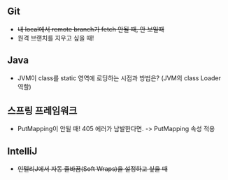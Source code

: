 ## Git 
- ~~내 local에서 remote branch가 fetch 안될 때, 안 보일때~~ 
- 원격 브랜치를 지우고 싶을 때! 

## Java 
- JVM이 class를 static 영역에 로딩하는 시점과 방법은? (JVM의 class Loader 역할)

## 스프링 프레임워크 
- PutMapping이 안될 때! 405 에러가 남발한다면. -> PutMapping 속성 적용

## IntelliJ
- ~~인텔리J에서 자동 줄바꿈(Soft Wraps)을 설정하고 싶을 때~~




